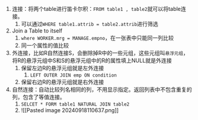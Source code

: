 1. 连接：将两个table进行笛卡尔积：`FROM table1 , table2`就可以将table连接。
	1. 可以通过`WHERE table1.attrib = table2.attrib`进行筛选
2. Join a Table to itself
	1. `where WORKER.mrg = MANAGE.empno`，在一张表中只能同一列比较
	2. 同一个属性的值比较
3. 外连接，比如R自然连接S，会删除掉R中的一些元组，这些元组叫`悬浮元组`，将R的悬浮元组中S和S的悬浮元组中的R的属性填上NULL就是外连接
	1. 保留左边R的悬浮元组就是左外连接
		1. `LEFT OUTER JOIN emp ON condition`
	2. 保留右边R的悬浮元组就是右外连接
4. 自然连接：自动比较列名相同的列，不用显示指定。返回列表中不包含重复的列，包含了等值连接。
	1. `SELCET * FORM table1 NATURAL JOIN table2`
	2. ![[Pasted image 20240918110637.png]]